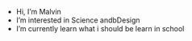 -  Hi, I’m Malvin 
-  I’m interested in Science andbDesign
-  I’m currently learn what i should be learn in school

<!---
thisismbs/thisismbs is a ✨ special ✨ repository because its `README.md` (this file) appears on your GitHub profile.
You can click the Preview link to take a look at your changes.
--->

